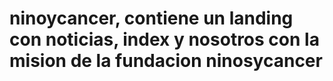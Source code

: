 # ninoycancer, contiene un landing con noticias, index y nosotros con la mision de la fundacion ninosycancer

